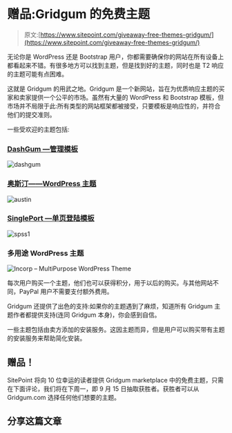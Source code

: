 # 赠品:Gridgum 的免费主题

> 原文:[https://www.sitepoint.com/giveaway-free-themes-gridgum/](https://www.sitepoint.com/giveaway-free-themes-gridgum/)

无论你是 WordPress 还是 Bootstrap 用户，你都需要确保你的网站在所有设备上都看起来不错。有很多地方可以找到主题，但是找到好的主题，同时也是 T2 响应的主题可能有点困难。

这就是 Gridgum 的用武之地。Gridgum 是一个新网站，旨在为优质响应主题的买家和卖家提供一个公平的市场。虽然有大量的 WordPress 和 Bootstrap 模板，但市场并不局限于此:所有类型的网站框架都被接受，只要模板是响应性的，并符合他们的提交准则。

一些受欢迎的主题包括:

### [DashGum —管理模板](http://gridgum.com/themes/dashgum-bootstrap-dashboard/)

![dashgum](../Images/a9ce67d5f4fa3b7a7b5e2c2520a9a952.png)

### [奥斯汀——WordPress 主题](http://gridgum.com/themes/austin-creative-wordpress-theme/)

![austin](../Images/541b00a399282b57e3edd4423f31899a.png)

### [SinglePort —单页登陆模板](http://gridgum.com/themes/singleport-clean-portfolio-template/)

![spss1](../Images/33eca32bca37192d5129ec73f6850aca.png)

### 多用途 WordPress 主题

![Incorp – MultiPurpose WordPress Theme ](../Images/b56d1640f9fb3e20949f0fe0c5819f91.png)

每次用户购买一个主题，他们也可以获得积分，用于以后的购买。与其他网站不同，PayPal 用户不需要支付额外费用。

Gridgum 还提供了出色的支持:如果你的主题遇到了麻烦，知道所有 Gridgum 主题作者都提供支持(连同 Gridgum 本身)，你会感到自信。

一些主题包括由卖方添加的安装服务。这因主题而异，但是用户可以购买带有主题的安装服务来帮助简化安装。

## 赠品！

SitePoint 将向 10 位幸运的读者提供 Gridgum marketplace 中的免费主题，只需在下面评论，我们将在下周一，即 9 月 15 日抽取获胜者。获胜者可以从 Gridgum.com 选择任何他们想要的主题。

## 分享这篇文章